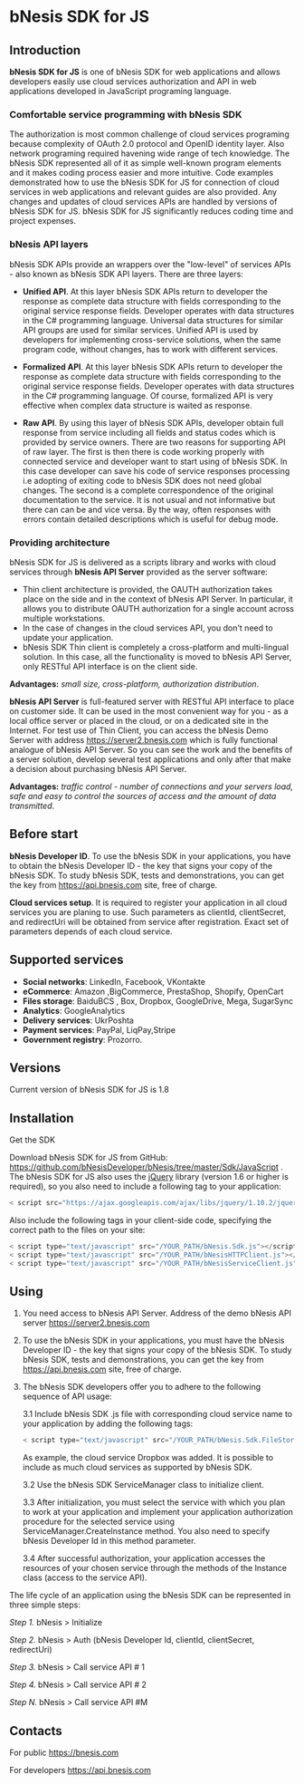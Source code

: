 # **bNesis SDK for JS**
 
## **Introduction** 
 
**bNesis SDK for JS** is one of bNesis SDK for web applications and allows developers easily use cloud services authorization and API in web applications developed in JavaScript programing language.  

### **Comfortable service programming with bNesis SDK**
 
The authorization is most common challenge of cloud services programing because complexity of OAuth 2.0 protocol and OpenID identity layer. Also network  programing required havening wide range of tech knowledge. The bNesis SDK represented all of it as simple well-known program elements and it makes coding process easier and more intuitive. Code examples demonstrated how to use the bNesis SDK for JS for connection of cloud services in web applications and relevant guides are also provided. Any changes and updates of cloud services APIs are handled by versions of bNesis SDK for JS.  bNesis SDK for JS significantly reduces coding time and project expenses. 

### **bNesis API layers**

bNesis SDK APIs provide an wrappers over the "low-level" of services APIs - also known as bNesis SDK API layers. There are three layers:
  
* **Unified API**. At this layer bNesis SDK APIs return to developer the response as complete data structure with fields corresponding to the original service response fields. Developer operates with data structures in  the C# programming language. Universal data structures for similar API groups are used for similar services.  Unified API is used by developers for implementing cross-service solutions, when the same program code, without changes, has to work with different services.
	
* **Formalized API**. At this layer bNesis SDK APIs return to developer the response as complete data structure with fields corresponding to the original service response fields. Developer operates with data structures in  the C# programming language. Of course, formalized API is very effective when complex data structure is waited as response. 

* **Raw API**. By using this layer of bNesis SDK APIs, developer obtain full response from service including all fields and status codes which is provided by service owners. There are two reasons for supporting API of raw layer. The first is then there is code working properly with connected service and developer want to start using of bNesis SDK. In this case developer can save his code of service responses processing i.e adopting of exiting code to bNesis SDK does not need global changes.  The second is a complete correspondence of the original documentation to the service. It is not usual and not informative but there can can be and vice versa. By the way, often responses with errors contain detailed descriptions which is useful for debug mode.

### **Providing architecture** 
 
bNesis SDK for JS is delivered as a scripts library and works with cloud services through **bNesis API Server** provided as the server software: 
* Thin client architecture is provided, the OAUTH authorization takes place on the side and in the context of bNesis API Server. In particular, it allows you to distribute OAUTH authorization for a single account across multiple workstations.
* In the case of changes in the cloud services API, you don't need to update your application.
* bNesis SDK Thin client is completely a cross-platform and multi-lingual solution. In this case, all the functionality is moved to bNesis API Server, only RESTful API interface is on the client side.
      
**Advantages:** *small size, cross-platform, authorization distribution*.

  **bNesis API Server** is full-featured server with RESTful API interface to place on customer side. It can be used in the most convenient way for you  -  as a local office server or placed in the cloud, or on a dedicated site in the Internet.  For test use of Thin Client, you can access the bNesis Demo Server with address https://server2.bnesis.com which is fully functional analogue of bNesis API Server. So you can see the work and the benefits of a server solution, develop several test applications and only after that make a decision about purchasing bNesis API Server.

  **Advantages:** *traffic control - number of connections and your servers load, safe and easy to control the sources of access and the amount of data transmitted*.
	
## **Before start** 
	
**bNesis Developer ID**. To use the bNesis SDK in your applications, you have to obtain the bNesis Developer ID - the key that signs your copy of the bNesis SDK. To study bNesis SDK, tests and demonstrations, you can get the key from https://api.bnesis.com site, free of charge.
	  
**Cloud services setup**. It is required to register your application in all cloud services you are planing to use. Such parameters as clientId, clientSecret, and redirectUri will be obtained from service after registration. Exact set of parameters depends of each cloud service. 
	
## **Supported services**
- **Social networks**: LinkedIn, Facebook, VKontakte
- **eCommerce**: Amazon ,BigCommerce, PrestaShop, Shopify, OpenCart   
- **Files storage**: BaiduBCS , Box, Dropbox, GoogleDrive, Mega, SugarSync
- **Analytics**: GoogleAnalytics  
- **Delivery services**: UkrPoshta
- **Payment services**: PayPal, LiqPay,Stripe 
- **Government registry**: Prozorro. 
 
## **Versions** 

   Current version of bNesis SDK for JS is 1.8

## **Installation**

Get the SDK

Download bNesis SDK for JS from GitHub: https://github.com/bNesisDeveloper/bNesis/tree/master/Sdk/JavaScript . The bNesis SDK for JS also uses the [jQuery](http://jquery.com/) library (version 1.6 or higher is required), so you also need to include a following tag to your application: 

```javascript
< script src="https://ajax.googleapis.com/ajax/libs/jquery/1.10.2/jquery.min.js"></script>
```
   
Also include the following  tags in your client-side code, specifying the correct path to the files on your site:

```javascript
< script type="text/javascript" src="/YOUR_PATH/bNesis.Sdk.js"></script>
< script type="text/javascript" src="/YOUR_PATH/bNesisHTTPClient.js"></script>
< script type="text/javascript" src="/YOUR_PATH/bNesisServiceClient.js"></script>
```
	

## **Using** 

1. You need access to bNesis API Server. Address of the demo bNesis API server https://server2.bnesis.com
2. To use the bNesis SDK in your applications, you must have the bNesis Developer ID - the key that signs your copy of the bNesis SDK. To study bNesis SDK, tests and demonstrations, you can get the key from https://api.bnesis.com site, free of charge.
3. The bNesis SDK developers offer you to adhere to the following sequence of API usage:
 
   3.1 Include bNesis SDK .js file with corresponding cloud service name to your application by adding the following tags:  
  
   ```javascript
   < script type="text/javascript" src="/YOUR_PATH/bNesis.Sdk.FileStorages.DropBox.js"></script>
   ```
   
   As example, the cloud service Dropbox was added. It is possible to include as much cloud services as supported by bNesis SDK.  
 
   3.2 Use the bNesis SDK ServiceManager class to initialize client. 

   3.3 After initialization, you must select the service with which you plan to work at your application and implement your application authorization procedure for the selected service using ServiceManager.CreateInstance method. You also need to specify bNesis Developer Id in this method parameter.

   3.4 After successful authorization, your application accesses the resources of your chosen service through the methods of the Instance class (access to the service API).


The life cycle of an application using the bNesis SDK can be represented in three simple steps:
    
*Step 1.* bNesis > Initialize 
    
*Step 2.* bNesis > Auth (bNesis Developer Id, clientId, clientSecret, redirectUri)
    
*Step 3.* bNesis > Call service API # 1
    
*Step 4.* bNesis > Call service API # 2  
    
*Step N.* bNesis > Call service API #M 

 
## **Contacts**

For public https://bnesis.com

For developers https://api.bnesis.com 
